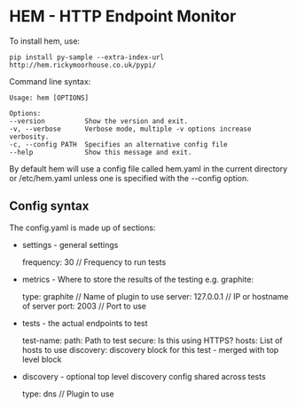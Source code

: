 # HEM - HTTP Endpoint Monitor

To install hem, use:

    pip install py-sample --extra-index-url http://hem.rickymoorhouse.co.uk/pypi/

Command line syntax:

    Usage: hem [OPTIONS]

    Options:
    --version          Show the version and exit.
    -v, --verbose      Verbose mode, multiple -v options increase verbosity.
    -c, --config PATH  Specifies an alternative config file
    --help             Show this message and exit.

By default hem will use a config file called hem.yaml in the current directory or /etc/hem.yaml unless one is specified with the --config option.
## Config syntax

The config.yaml is made up of sections:

 - settings - general settings
 
    frequency: 30 // Frequency to run tests

 - metrics - Where to store the results of the testing e.g. graphite:

    type: graphite // Name of plugin to use 
    server: 127.0.0.1 // IP or hostname of server
    port: 2003 // Port to use

 - tests - the actual endpoints to test

    test-name: 
        path: Path to test
        secure: Is this using HTTPS?
        hosts: List of hosts to use 
        discovery: discovery block for this test - merged with top level block 

 - discovery - optional top level discovery config shared across tests

    type: dns // Plugin to use

